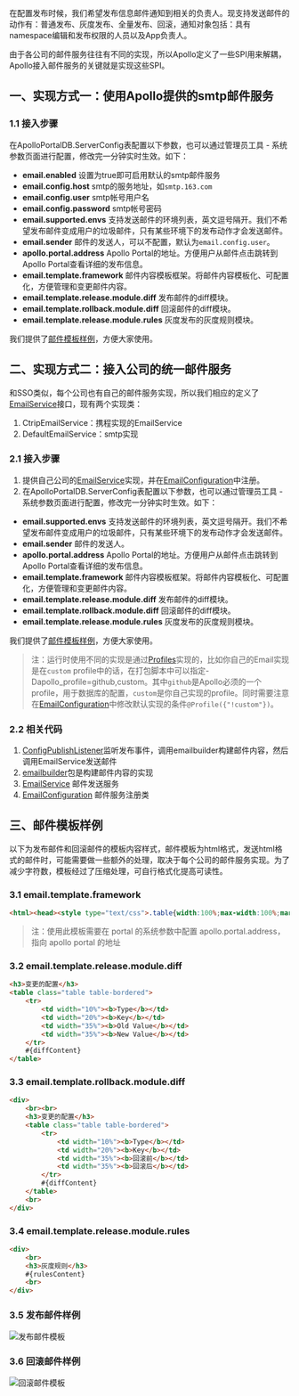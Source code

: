 在配置发布时候，我们希望发布信息邮件通知到相关的负责人。现支持发送邮件的动作有：普通发布、灰度发布、全量发布、回滚，通知对象包括：具有namespace编辑和发布权限的人员以及App负责人。

由于各公司的邮件服务往往有不同的实现，所以Apollo定义了一些SPI用来解耦，Apollo接入邮件服务的关键就是实现这些SPI。

## 一、实现方式一：使用Apollo提供的smtp邮件服务

### 1.1 接入步骤
在ApolloPortalDB.ServerConfig表配置以下参数，也可以通过管理员工具 - 系统参数页面进行配置，修改完一分钟实时生效。如下：
* **email.enabled** 设置为true即可启用默认的smtp邮件服务 
* **email.config.host** smtp的服务地址，如`smtp.163.com`
* **email.config.user** smtp帐号用户名
* **email.config.password** smtp帐号密码
* **email.supported.envs** 支持发送邮件的环境列表，英文逗号隔开。我们不希望发布邮件变成用户的垃圾邮件，只有某些环境下的发布动作才会发送邮件。
* **email.sender** 邮件的发送人，可以不配置，默认为`email.config.user`。
* **apollo.portal.address** Apollo Portal的地址。方便用户从邮件点击跳转到Apollo Portal查看详细的发布信息。
* **email.template.framework** 邮件内容模板框架。将邮件内容模板化、可配置化，方便管理和变更邮件内容。
* **email.template.release.module.diff** 发布邮件的diff模块。
* **email.template.rollback.module.diff** 回滚邮件的diff模块。
* **email.template.release.module.rules** 灰度发布的灰度规则模块。

我们提供了[邮件模板样例](#三、邮件模板样例)，方便大家使用。

## 二、实现方式二：接入公司的统一邮件服务

和SSO类似，每个公司也有自己的邮件服务实现，所以我们相应的定义了[EmailService](https://github.com/apolloconfig/apollo/blob/master/apollo-portal/src/main/java/com/ctrip/framework/apollo/portal/spi/EmailService.java)接口，现有两个实现类：
1. CtripEmailService：携程实现的EmailService
2. DefaultEmailService：smtp实现

### 2.1 接入步骤
1. 提供自己公司的[EmailService](https://github.com/apolloconfig/apollo/blob/master/apollo-portal/src/main/java/com/ctrip/framework/apollo/portal/spi/EmailService.java)实现，并在[EmailConfiguration](https://github.com/apolloconfig/apollo/blob/master/apollo-portal/src/main/java/com/ctrip/framework/apollo/portal/spi/configuration/EmailConfiguration.java)中注册。
2. 在ApolloPortalDB.ServerConfig表配置以下参数，也可以通过管理员工具 - 系统参数页面进行配置，修改完一分钟实时生效。如下：
* **email.supported.envs** 支持发送邮件的环境列表，英文逗号隔开。我们不希望发布邮件变成用户的垃圾邮件，只有某些环境下的发布动作才会发送邮件。
* **email.sender** 邮件的发送人。
* **apollo.portal.address** Apollo Portal的地址。方便用户从邮件点击跳转到Apollo Portal查看详细的发布信息。
* **email.template.framework** 邮件内容模板框架。将邮件内容模板化、可配置化，方便管理和变更邮件内容。
* **email.template.release.module.diff** 发布邮件的diff模块。
* **email.template.rollback.module.diff** 回滚邮件的diff模块。
* **email.template.release.module.rules** 灰度发布的灰度规则模块。
  
我们提供了[邮件模板样例](#三、邮件模板样例)，方便大家使用。

>注：运行时使用不同的实现是通过[Profiles](http://docs.spring.io/autorepo/docs/spring-boot/current/reference/html/boot-features-profiles.html)实现的，比如你自己的Email实现是在`custom` profile中的话，在打包脚本中可以指定-Dapollo_profile=github,custom。其中`github`是Apollo必须的一个profile，用于数据库的配置，`custom`是你自己实现的profile。同时需要注意在[EmailConfiguration](https://github.com/apolloconfig/apollo/blob/master/apollo-portal/src/main/java/com/ctrip/framework/apollo/portal/spi/configuration/EmailConfiguration.java)中修改默认实现的条件`@Profile({"!custom"})`。

### 2.2 相关代码
1. [ConfigPublishListener](https://github.com/apolloconfig/apollo/blob/master/apollo-portal/src/main/java/com/ctrip/framework/apollo/portal/listener/ConfigPublishListener.java)监听发布事件，调用emailbuilder构建邮件内容，然后调用EmailService发送邮件
2. [emailbuilder](https://github.com/apolloconfig/apollo/blob/master/apollo-portal/src/main/java/com/ctrip/framework/apollo/portal/components/emailbuilder)包是构建邮件内容的实现
3. [EmailService](https://github.com/apolloconfig/apollo/blob/master/apollo-portal/src/main/java/com/ctrip/framework/apollo/portal/spi/EmailService.java) 邮件发送服务
4. [EmailConfiguration](https://github.com/apolloconfig/apollo/blob/master/apollo-portal/src/main/java/com/ctrip/framework/apollo/portal/spi/configuration/EmailConfiguration.java) 邮件服务注册类

## 三、邮件模板样例
以下为发布邮件和回滚邮件的模板内容样式，邮件模板为html格式，发送html格式的邮件时，可能需要做一些额外的处理，取决于每个公司的邮件服务实现。为了减少字符数，模板经过了压缩处理，可自行格式化提高可读性。

### 3.1 email.template.framework

```html
<html><head><style type="text/css">.table{width:100%;max-width:100%;margin-bottom:20px;border-collapse:collapse;background-color:transparent}td{padding:8px;line-height:1.42857143;vertical-align:top;border:1px solid #ddd;border-top:1px solid #ddd}.table-bordered{border:1px solid #ddd}</style></head><body><h3>发布基本信息</h3><table class="table table-bordered"><tr><td width="10%"><b>AppId</b></td><td width="15%">#{appId}</td><td width="10%"><b>环境</b></td><td width="15%">#{env}</td><td width="10%"><b>集群</b></td><td width="15%">#{clusterName}</td><td width="10%"><b>Namespace</b></td><td width="15%">#{namespaceName}</td></tr><tr><td><b>发布者</b></td><td>#{operator}</td><td><b>发布时间</b></td><td>#{releaseTime}</td><td><b>发布标题</b></td><td>#{releaseTitle}</td><td><b>备注</b></td><td>#{releaseComment}</td></tr></table>#{diffModule}#{rulesModule}<br><a href="#{apollo.portal.address}/config/history.html?#/appid=#{appId}&env=#{env}&clusterName=#{clusterName}&namespaceName=#{namespaceName}&releaseHistoryId=#{releaseHistoryId}">点击查看详细的发布信息</a><br><br>如有Apollo使用问题请先查阅<a href="http://conf.ctripcorp.com/display/FRAM/Apollo">文档</a>，或直接回复本邮件咨询。</body></html>
```

> 注：使用此模板需要在 portal 的系统参数中配置 apollo.portal.address，指向 apollo portal 的地址

### 3.2 email.template.release.module.diff

```html
<h3>变更的配置</h3>
<table class="table table-bordered">
    <tr>
        <td width="10%"><b>Type</b></td>
        <td width="20%"><b>Key</b></td>
        <td width="35%"><b>Old Value</b></td>
        <td width="35%"><b>New Value</b></td>
    </tr>
    #{diffContent}
</table>
```

### 3.3 email.template.rollback.module.diff
```html
<div>
    <br><br>
    <h3>变更的配置</h3>
    <table class="table table-bordered">
        <tr>
            <td width="10%"><b>Type</b></td>
            <td width="20%"><b>Key</b></td>
            <td width="35%"><b>回滚前</b></td>
            <td width="35%"><b>回滚后</b></td>
        </tr>
        #{diffContent}
    </table>
    <br>
</div>
```

### 3.4 email.template.release.module.rules
```html
<div>
    <br>
    <h3>灰度规则</h3>
    #{rulesContent}
    <br>
</div>
```

### 3.5 发布邮件样例
![发布邮件模板](https://cdn.jsdelivr.net/gh/apolloconfig/apollo@master/doc/images/email-template-release.png)

### 3.6 回滚邮件样例
![回滚邮件模板](https://cdn.jsdelivr.net/gh/apolloconfig/apollo@master/doc/images/email-template-rollback.png)